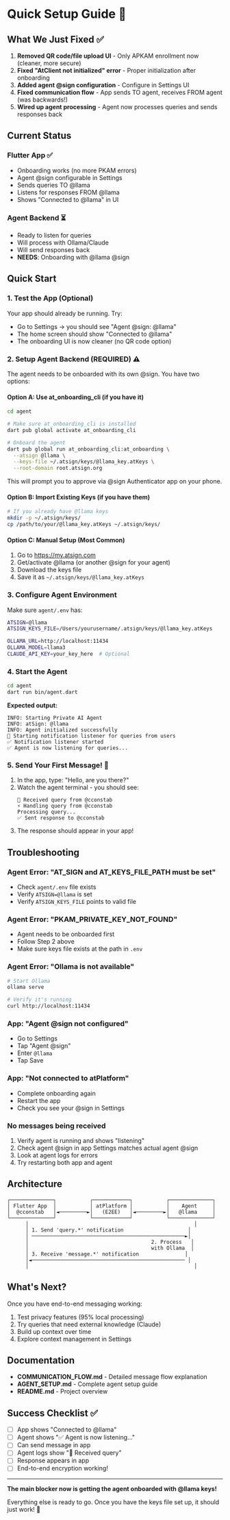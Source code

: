 # Quick Setup Guide 🚀

## What We Just Fixed ✅

1. **Removed QR code/file upload UI** - Only APKAM enrollment now (cleaner, more secure)
2. **Fixed "AtClient not initialized" error** - Proper initialization after onboarding
3. **Added agent @sign configuration** - Configure in Settings UI
4. **Fixed communication flow** - App sends TO agent, receives FROM agent (was backwards!)
5. **Wired up agent processing** - Agent now processes queries and sends responses back

## Current Status

### Flutter App ✅
- Onboarding works (no more PKAM errors)
- Agent @sign configurable in Settings
- Sends queries TO @llama
- Listens for responses FROM @llama
- Shows "Connected to @llama" in UI

### Agent Backend ⏳
- Ready to listen for queries
- Will process with Ollama/Claude
- Will send responses back
- **NEEDS**: Onboarding with @llama @sign

## Quick Start

### 1. Test the App (Optional)
Your app should already be running. Try:
- Go to Settings → you should see "Agent @sign: @llama"
- The home screen should show "Connected to @llama"
- The onboarding UI is now cleaner (no QR code option)

### 2. Setup Agent Backend (REQUIRED) ⚠️

The agent needs to be onboarded with its own @sign. You have two options:

#### Option A: Use at_onboarding_cli (if you have it)
```bash
cd agent

# Make sure at_onboarding_cli is installed
dart pub global activate at_onboarding_cli

# Onboard the agent
dart pub global run at_onboarding_cli:at_onboarding \
  --atsign @llama \
  --keys-file ~/.atsign/keys/@llama_key.atKeys \
  --root-domain root.atsign.org
```

This will prompt you to approve via @sign Authenticator app on your phone.

#### Option B: Import Existing Keys (if you have them)
```bash
# If you already have @llama keys
mkdir -p ~/.atsign/keys/
cp /path/to/your/@llama_key.atKeys ~/.atsign/keys/
```

#### Option C: Manual Setup (Most Common)
1. Go to https://my.atsign.com
2. Get/activate @llama (or another @sign for your agent)
3. Download the keys file
4. Save it as `~/.atsign/keys/@llama_key.atKeys`

### 3. Configure Agent Environment

Make sure `agent/.env` has:
```bash
ATSIGN=@llama
ATSIGN_KEYS_FILE=/Users/yourusername/.atsign/keys/@llama_key.atKeys

OLLAMA_URL=http://localhost:11434
OLLAMA_MODEL=llama3
CLAUDE_API_KEY=your_key_here  # Optional
```

### 4. Start the Agent

```bash
cd agent
dart run bin/agent.dart
```

**Expected output:**
```
INFO: Starting Private AI Agent
INFO: atSign: @llama
INFO: Agent initialized successfully
🔔 Starting notification listener for queries from users
✅ Notification listener started
✅ Agent is now listening for queries...
```

### 5. Send Your First Message! 🎉

1. In the app, type: "Hello, are you there?"
2. Watch the agent terminal - you should see:
   ```
   📨 Received query from @cconstab
   ⚡ Handling query from @cconstab
   Processing query...
   ✅ Sent response to @cconstab
   ```
3. The response should appear in your app!

## Troubleshooting

### Agent Error: "AT_SIGN and AT_KEYS_FILE_PATH must be set"
- Check `agent/.env` file exists
- Verify `ATSIGN=@llama` is set
- Verify `ATSIGN_KEYS_FILE` points to valid file

### Agent Error: "PKAM_PRIVATE_KEY_NOT_FOUND"
- Agent needs to be onboarded first
- Follow Step 2 above
- Make sure keys file exists at the path in `.env`

### Agent Error: "Ollama is not available"
```bash
# Start Ollama
ollama serve

# Verify it's running
curl http://localhost:11434
```

### App: "Agent @sign not configured"
- Go to Settings
- Tap "Agent @sign"
- Enter `@llama`
- Tap Save

### App: "Not connected to atPlatform"
- Complete onboarding again
- Restart the app
- Check you see your @sign in Settings

### No messages being received
1. Verify agent is running and shows "listening"
2. Check agent @sign in app Settings matches actual agent @sign
3. Look at agent logs for errors
4. Try restarting both app and agent

## Architecture

```
┌──────────────┐           ┌────────────┐           ┌──────────────┐
│ Flutter App  │           │ atPlatform │           │    Agent     │
│  @cconstab   │◄─────────►│   (E2EE)   │◄─────────►│   @llama     │
└──────────────┘           └────────────┘           └──────────────┘
      │                                                      │
      │ 1. Send 'query.*' notification                     │
      │ ──────────────────────────────────────────────────►│
      │                                        2. Process   │
      │                                        with Ollama  │
      │ 3. Receive 'message.*' notification               │
      │◄────────────────────────────────────────────────── │
      │                                                      │
```

## What's Next?

Once you have end-to-end messaging working:
1. Test privacy features (95% local processing)
2. Try queries that need external knowledge (Claude)
3. Build up context over time
4. Explore context management in Settings

## Documentation

- **COMMUNICATION_FLOW.md** - Detailed message flow explanation
- **AGENT_SETUP.md** - Complete agent setup guide
- **README.md** - Project overview

## Success Checklist ✅

- [ ] App shows "Connected to @llama"
- [ ] Agent shows "✅ Agent is now listening..."
- [ ] Can send message in app
- [ ] Agent logs show "📨 Received query"
- [ ] Response appears in app
- [ ] End-to-end encryption working!

---

**The main blocker now is getting the agent onboarded with @llama keys!**

Everything else is ready to go. Once you have the keys file set up, it should just work! 🚀

